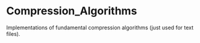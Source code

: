 # Compression_Algorithms
Implementations of fundamental compression algorithms (just used for text files).
